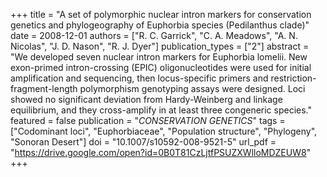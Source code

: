 +++
title = "A set of polymorphic nuclear intron markers for conservation genetics and phylogeography of Euphorbia species (Pedilanthus clade)"
date = 2008-12-01
authors = ["R. C. Garrick", "C. A. Meadows", "A. N. Nicolas", "J. D. Nason", "R. J. Dyer"]
publication_types = ["2"]
abstract = "We developed seven nuclear intron markers for Euphorbia lomelii. New exon-primed intron-crossing (EPIC) oligonucleotides were used for initial amplification and sequencing, then locus-specific primers and restriction-fragment-length polymorphism genotyping assays were designed. Loci showed no significant deviation from Hardy-Weinberg and linkage equilibrium, and they cross-amplify in at least three congeneric species."
featured = false
publication = "*CONSERVATION GENETICS*"
tags = ["Codominant loci", "Euphorbiaceae", "Population structure", "Phylogeny", "Sonoran Desert"]
doi = "10.1007/s10592-008-9521-5"
url_pdf = "https://drive.google.com/open?id=0B0T81CzLjtfPSUZXWlloMDZEUW8"
+++
